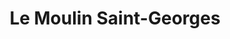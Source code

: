 ---
title: "Le Moulin Saint-Georges"
url: /nort-sur-erdre/le-moulin-saint-georges/
shop: boulangerie
---